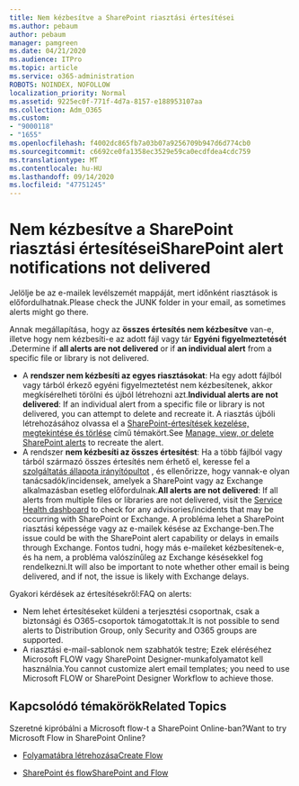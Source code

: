 ```yaml
---
title: Nem kézbesítve a SharePoint riasztási értesítései
ms.author: pebaum
author: pebaum
manager: pamgreen
ms.date: 04/21/2020
ms.audience: ITPro
ms.topic: article
ms.service: o365-administration
ROBOTS: NOINDEX, NOFOLLOW
localization_priority: Normal
ms.assetid: 9225ec0f-771f-4d7a-8157-e188953107aa
ms.collection: Adm_O365
ms.custom:
- "9000118"
- "1655"
ms.openlocfilehash: f4002dc865fb7a03b07a9256709b947d6d774cb0
ms.sourcegitcommit: c6692ce0fa1358ec3529e59ca0ecdfdea4cdc759
ms.translationtype: MT
ms.contentlocale: hu-HU
ms.lasthandoff: 09/14/2020
ms.locfileid: "47751245"
---
```

# <a name="sharepoint-alert-notifications-not-delivered"></a><span data-ttu-id="2b114-102">Nem kézbesítve a SharePoint riasztási értesítései</span><span class="sxs-lookup"><span data-stu-id="2b114-102">SharePoint alert notifications not delivered</span></span>

<span data-ttu-id="2b114-103">Jelölje be az e-mailek levélszemét mappáját, mert időnként riasztások is előfordulhatnak.</span><span class="sxs-lookup"><span data-stu-id="2b114-103">Please check the JUNK folder in your email, as sometimes alerts might go there.</span></span>

<span data-ttu-id="2b114-104">Annak megállapítása, hogy az **összes értesítés nem kézbesítve** van-e, illetve hogy nem kézbesíti-e az adott fájl vagy tár **Egyéni figyelmeztetését** .</span><span class="sxs-lookup"><span data-stu-id="2b114-104">Determine if **all alerts are not delivered** or if **an individual alert** from a specific file or library is not delivered.</span></span>

- <span data-ttu-id="2b114-105">A **rendszer nem kézbesíti az egyes riasztásokat**: Ha egy adott fájlból vagy tárból érkező egyéni figyelmeztetést nem kézbesítenek, akkor megkísérelheti törölni és újból létrehozni azt.</span><span class="sxs-lookup"><span data-stu-id="2b114-105">**Individual alerts are not delivered**: If an individual alert from a specific file or library is not delivered, you can attempt to delete and recreate it.</span></span> <span data-ttu-id="2b114-106">A riasztás újbóli létrehozásához olvassa el a [SharePoint-értesítések kezelése, megtekintése és törlése](https://support.office.com/article/manage-view-or-delete-sharepoint-alerts-99dfb19c-9a90-4a8c-aba1-aa8c8afb0de2) című témakört.</span><span class="sxs-lookup"><span data-stu-id="2b114-106">See [Manage, view, or delete SharePoint alerts](https://support.office.com/article/manage-view-or-delete-sharepoint-alerts-99dfb19c-9a90-4a8c-aba1-aa8c8afb0de2) to recreate the alert.</span></span>
- <span data-ttu-id="2b114-107">A rendszer **nem kézbesíti az összes értesítést**: Ha a több fájlból vagy tárból származó összes értesítés nem érhető el, keresse fel a [szolgáltatás állapota irányítópultot](https://admin.microsoft.com/AdminPortal/Home#/servicehealth) , és ellenőrizze, hogy vannak-e olyan tanácsadók/incidensek, amelyek a SharePoint vagy az Exchange alkalmazásban esetleg előfordulnak.</span><span class="sxs-lookup"><span data-stu-id="2b114-107">**All alerts are not delivered**: If all alerts from multiple files or libraries are not delivered, visit the [Service Health dashboard](https://admin.microsoft.com/AdminPortal/Home#/servicehealth) to check for any advisories/incidents that may be occurring with SharePoint or Exchange.</span></span> <span data-ttu-id="2b114-108">A probléma lehet a SharePoint riasztási képessége vagy az e-mailek késése az Exchange-ben.</span><span class="sxs-lookup"><span data-stu-id="2b114-108">The issue could be with the SharePoint alert capability or delays in emails through Exchange.</span></span> <span data-ttu-id="2b114-109">Fontos tudni, hogy más e-maileket kézbesítenek-e, és ha nem, a probléma valószínűleg az Exchange késésekkel fog rendelkezni.</span><span class="sxs-lookup"><span data-stu-id="2b114-109">It will also be important to note whether other email is being delivered, and if not, the issue is likely with Exchange delays.</span></span>

<span data-ttu-id="2b114-110">Gyakori kérdések az értesítésekről:</span><span class="sxs-lookup"><span data-stu-id="2b114-110">FAQ on alerts:</span></span>

- <span data-ttu-id="2b114-111">Nem lehet értesítéseket küldeni a terjesztési csoportnak, csak a biztonsági és O365-csoportok támogatottak.</span><span class="sxs-lookup"><span data-stu-id="2b114-111">It is not possible to send alerts to Distribution Group, only Security and O365 groups are supported.</span></span>
- <span data-ttu-id="2b114-112">A riasztási e-mail-sablonok nem szabhatók testre; Ezek eléréséhez Microsoft FLOW vagy SharePoint Designer-munkafolyamatot kell használnia.</span><span class="sxs-lookup"><span data-stu-id="2b114-112">You cannot customize alert email templates; you need to use Microsoft FLOW or SharePoint Designer Workflow to achieve those.</span></span>

## <a name="related-topics"></a><span data-ttu-id="2b114-113">Kapcsolódó témakörök</span><span class="sxs-lookup"><span data-stu-id="2b114-113">Related Topics</span></span>

<span data-ttu-id="2b114-114">Szeretné kipróbálni a Microsoft flow-t a SharePoint Online-ban?</span><span class="sxs-lookup"><span data-stu-id="2b114-114">Want to try Microsoft Flow in SharePoint Online?</span></span>

- [<span data-ttu-id="2b114-115">Folyamatábra létrehozása</span><span class="sxs-lookup"><span data-stu-id="2b114-115">Create Flow</span></span>](https://support.office.com/article/a9c3e03b-0654-46af-a254-20252e580d01)

- [<span data-ttu-id="2b114-116">SharePoint és flow</span><span class="sxs-lookup"><span data-stu-id="2b114-116">SharePoint and Flow</span></span>](https://flow.microsoft.com//blog/sharepoint-and-flow/)

